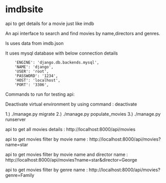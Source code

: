 # imdbsite
api to get details for a movie just like imdb

An api interface to search and find movies by name,directors and genres.

Is uses data from imdb.json

It uses mysql database with below connection details

		'ENGINE': 'django.db.backends.mysql',
        'NAME': 'django',
        'USER': 'root',
        'PASSWORD': '1234',
        'HOST': 'localhost',
        'PORT': '3306',


Commands to run for testing api:

Deactivate virtual environment by using command : deactivate

1.) ./manage.py migrate
2.) ./manage.py populate_movies
3.) ./manage.py runserver


api to get all movies details : http://localhost:8000/api/movies

api to get movies filter by movie name : http://localhost:8000/api/movies?name=star

api to get movies filter by movie name and director name : http://localhost:8000/api/movies?name=star&director=George

api to get movies filter by genre name : http://localhost:8000/api/movies?genre=Family
